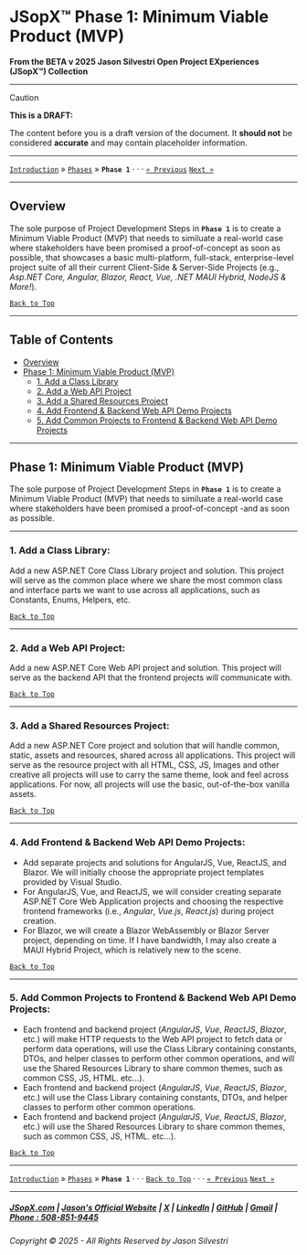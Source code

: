 ﻿# JSopX™ Phase 1: Minimum Viable Product (MVP)


**From the ﻿BETA v 2025 Jason Silvestri Open Project EXperiences (JSopX™) Collection**

---


> [!CAUTION]
> **This is a DRAFT:**
> 
> The content before you is a draft version of the document. It **should not** be considered **accurate** and may contain placeholder information.
>

---

[`Introduction`](../Introduction/) » [`Phases`](./ReadMe.md) » **`Phase 1`**   · · · [`« Previous`](./ReadMe.md) [`Next »`](./Phase-2.md)

---

## **Overview**

The sole purpose of Project Development Steps in **`Phase 1`** is to create a Minimum Viable Product (MVP) that needs to similuate a real-world case where stakeholders have been promised a proof-of-concept as soon as possible, that showcases a basic multi-platform, full-stack, enterprise-level project suite of all their current Client-Side & Server-Side Projects (e.g., _Asp.NET Core, Angular, Blazor, React, Vue, .NET MAUI Hybrid, NodeJS & More!_). 

[`Back to Top`](#table-of-contents)

---

## Table of Contents

  - [Overview](#overview)
  - [Phase 1: Minimum Viable Product (MVP)](#phase-1-minimum-viable-product-mvp)
    - [1. Add a Class Library](#1-add-a-class-library)
    - [2. Add a Web API Project](#2-add-a-web-api-project)
    - [3. Add a Shared Resources Project](#3-add-a-shared-resources-project)
    - [4. Add Frontend & Backend Web API Demo Projects](#4-add-frontend--backend-web-api-demo-projects)
    - [5. Add Common Projects to Frontend & Backend Web API Demo Projects](#5-add-common-projects-to-frontend--backend-web-api-demo-projects)

---

## **Phase 1: Minimum Viable Product (MVP)**

The sole purpose of Project Development Steps in **`Phase 1`** is to create a Minimum Viable Product (MVP) that needs to similuate a real-world case where stakeholders have been promised a proof-of-concept -and  as soon as possible.

---

### 1. **Add a Class Library**: 

Add a new ASP.NET Core Class Library project and solution. This project will serve as the common place where we share the most common class and interface parts we want to use across all applications, such as Constants, Enums, Helpers, etc.
   
[`Back to Top`](#table-of-contents)

---

### 2. **Add a Web API Project**: 

Add a new ASP.NET Core Web API project and solution. This project will serve as the backend API that the frontend projects will communicate with.

[`Back to Top`](#table-of-contents)

---

### 3. **Add a Shared Resources Project**: 

Add a new ASP.NET Core project and solution that will handle common, static, assets and resources, shared across all applications. This project will serve as the resource project with all HTML, CSS, JS, Images and other creative all projects will use to carry the same theme, look and feel across applications. For now, all projects will use the basic, out-of-the-box vanilla assets.

[`Back to Top`](#table-of-contents)

---

### 4. **Add Frontend & Backend Web API Demo Projects**:

   - Add separate projects and solutions for AngularJS, Vue, ReactJS, and Blazor. We will initially choose the appropriate project templates provided by Visual Studio.
   - For AngularJS, Vue, and ReactJS, we will consider creating separate ASP.NET Core Web Application projects and choosing the respective frontend frameworks (i.e., _Angular_, _Vue.js_, _React.js_) during project creation.
   - For Blazor, we will create a Blazor WebAssembly or Blazor Server project, depending on time. If I have bandwidth, I may also create a MAUI Hybrid Project, which is relatively new to the scene.

[`Back to Top`](#table-of-contents)

---

### 5. **Add Common Projects to Frontend & Backend Web API Demo Projects**:
   - Each frontend and backend project (_AngularJS_, _Vue_, _ReactJS_, _Blazor_, etc.) will make HTTP requests to the Web API project to fetch data or perform data operations, will use the Class Library containing constants, DTOs, and helper classes to perform other common operations, and will use the Shared Resources Library to share common themes, such as common CSS, JS, HTML. etc...).
   - Each frontend and backend project (_AngularJS_, _Vue_, _ReactJS_, _Blazor_, etc.) will use the Class Library containing constants, DTOs, and helper classes to perform other common operations. 
   - Each frontend and backend project (_AngularJS_, _Vue_, _ReactJS_, _Blazor_, etc.) will use the Shared Resources Library to share common themes, such as common CSS, JS, HTML. etc...).

[`Back to Top`](#table-of-contents)

---

[`Introduction`](../Introduction/) » [`Phases`](./ReadMe.md) » **`Phase 1`**  · · ·  [`Back to Top`](#table-of-contents) · · · [`« Previous`](./ReadMe.md) [`Next »`](./Phase-2.md)

---

##### [JSopX.com](https://www.jsopx.com/) | [Jason's Official Website](https://www.jsilvestri.com/) | [X](https://www.x.com/JasonSilvestri) | [LinkedIn](http://www.linkedin.com/in/JasonSilvestri) | [GitHub](https://github.com/JasonSilvestri) | [Gmail](mailto:therealjasonsilvestri@gmail.com) | [Phone : 508-851-9445](phoneto:508-851-9445)

###### Copyright © 2025 - All Rights Reserved by Jason Silvestri

